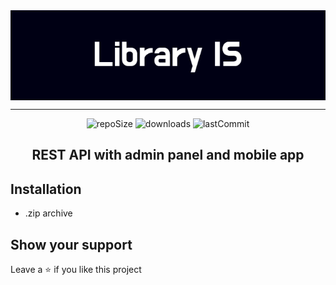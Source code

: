 <div align=center>
<img src="Library_IS.png" align=center>
</div>

___

<div align=center>
<img src="https://img.shields.io/github/repo-size/HanamiLux/LibraryIS" alt="repoSize"/>
<img src="https://img.shields.io/github/downloads/HanamiLux/LibraryIS/total" alt="downloads"/>
<img src="https://img.shields.io/github/last-commit/HanamiLux/LibraryIS" alt="lastCommit"/>
</div>


<h2 align=center>REST API with admin panel and mobile app</h2>

## **Installation**

- .zip archive



## **Show your support**
Leave a ⭐ if you like this project